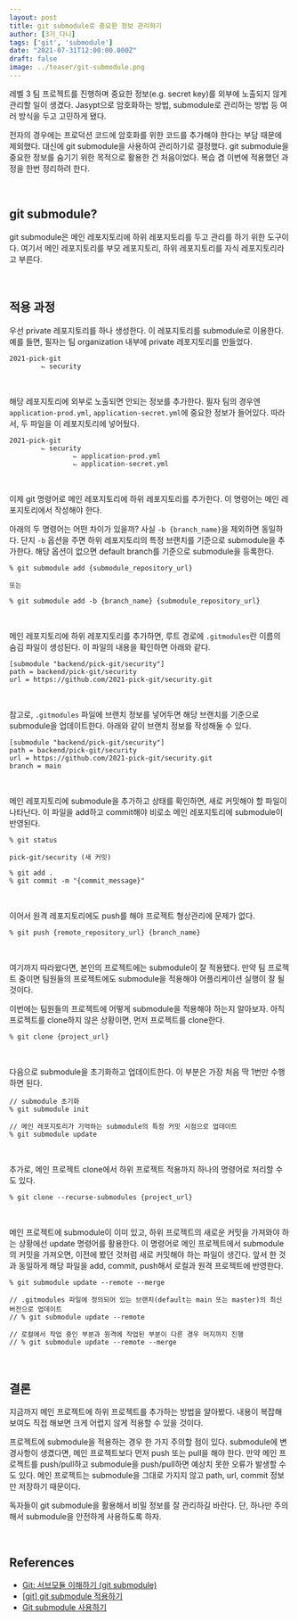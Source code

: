 ```yaml
---
layout: post  
title: git submodule로 중요한 정보 관리하기
author: [3기_다니]
tags: ['git', 'submodule']
date: "2021-07-31T12:00:00.000Z"
draft: false
image: ../teaser/git-submodule.png
---
```


레벨 3 팀 프로젝트를 진행하며 중요한 정보(e.g. secret key)를 외부에 노출되지 않게 관리할 일이 생겼다.
Jasypt으로 암호화하는 방법, submodule로 관리하는 방법 등 여러 방식을 두고 고민하게 됐다.

<!-- end -->

전자의 경우에는 프로덕션 코드에 암호화를 위한 코드를 추가해야 한다는 부담 때문에 제외했다. 대신에 git submodule을 사용하여 관리하기로 결정했다.
git submodule을 중요한 정보를 숨기기 위한 목적으로 활용한 건 처음이었다. 복습 겸 이번에 적용했던 과정을 한번 정리하려 한다.<br/>

<br/>

## git submodule?

git submodule은 메인 레포지토리에 하위 레포지토리를 두고 관리를 하기 위한 도구이다.
여기서 메인 레포지토리를 부모 레포지토리, 하위 레포지토리를 자식 레포지토리라고 부른다.<br/>

<br/>

## 적용 과정

우선 private 레포지토리를 하나 생성한다. 이 레포지토리를 submodule로 이용한다.
예를 들면, 필자는 팀 organization 내부에 private 레포지토리를 만들었다.<br/>

```
2021-pick-git
        ⌙ security
```

<br/>

해당 레포지토리에 외부로 노출되면 안되는 정보를 추가한다.
필자 팀의 경우엔 `application-prod.yml`, `application-secret.yml`에 중요한 정보가 들어있다. 따라서, 두 파일을 이 레포지토리에 넣어뒀다.<br/>

```
2021-pick-git
        ⌙ security
                ⌙ application-prod.yml
                ⌙ application-secret.yml
```

<br/>

이제 git 명령어로 메인 레포지토리에 하위 레포지토리를 추가한다.
이 명령어는 메인 레포지토리에서 작성해야 한다.<br/>

아래의 두 명령어는 어떤 차이가 있을까? 사실 `-b {branch_name}`을 제외하면 동일하다.
단지 `-b` 옵션을 주면 하위 레포지토리의 특정 브랜치를 기준으로 submodule을 추가한다.
해당 옵션이 없으면 default branch를 기준으로 submodule을 등록한다.<br/>

```
% git submodule add {submodule_repository_url}

또는

% git submodule add -b {branch_name} {submodule_repository_url}
```

<br/>

메인 레포지토리에 하위 레포지토리를 추가하면, 루트 경로에 `.gitmodules`란 이름의 숨김 파일이 생성된다.
이 파일의 내용을 확인하면 아래와 같다.<br/>

```
[submodule "backend/pick-git/security"]
path = backend/pick-git/security
url = https://github.com/2021-pick-git/security.git
```

<br/>

참고로, `.gitmodules` 파일에 브랜치 정보를 넣어두면 해당 브랜치를 기준으로 submodule을 업데이트한다.
아래와 같이 브랜치 정보를 작성해둘 수 있다.<br/>

```
[submodule "backend/pick-git/security"]
path = backend/pick-git/security
url = https://github.com/2021-pick-git/security.git
branch = main
```

<br/>

메인 레포지토리에 submodule을 추가하고 상태를 확인하면, 새로 커밋해야 할 파일이 나타난다.
이 파일을 add하고 commit해야 비로소 메인 레포지토리에 submodule이 반영된다.<br/>

```
% git status

pick-git/security (새 커밋)

% git add .
% git commit -m "{commit_message}"
```

<br/>

이어서 원격 레포지토리에도 push를 해야 프로젝트 형상관리에 문제가 없다.<br/>

```
% git push {remote_repository_url} {branch_name}
```

<br/>

여기까지 따라왔다면, 본인의 프로젝트에는 submodule이 잘 적용됐다.
만약 팀 프로젝트 중이면 팀원들의 프로젝트에도 submodule을 적용해야 어플리케이션 실행이 잘 될 것이다.<br/>

이번에는 팀원들의 프로젝트에 어떻게 submodule을 적용해야 하는지 알아보자.
아직 프로젝트를 clone하지 않은 상황이면, 먼저 프로젝트를 clone한다.<br/>

```
% git clone {project_url}
```

<br/>

다음으로 submodule을 초기화하고 업데이트한다. 이 부분은 가장 처음 딱 1번만 수행하면 된다.<br/>

```
// submodule 초기화
% git submodule init

// 메인 레포지토리가 기억하는 submodule의 특정 커밋 시점으로 업데이트
% git submodule update
```

<br/>

추가로, 메인 프로젝트 clone에서 하위 프로젝트 적용까지 하나의 명령어로 처리할 수도 있다.<br/>

```
% git clone --recurse-submodules {project_url}
```

<br/>

메인 프로젝트에 submodule이 이미 있고, 하위 프로젝트의 새로운 커밋을 가져와야 하는 상황에선 update 명령어를 활용한다.
이 명령어로 메인 프로젝트에서 submodule의 커밋을 가져오면, 이전에 봤던 것처럼 새로 커밋해야 하는 파일이 생긴다.
앞서 한 것과 동일하게 해당 파일을 add, commit, push해서 로컬과 원격 프로젝트에 반영한다.<br/>

```
% git submodule update --remote --merge

// .gitmodules 파일에 정의되어 있는 브랜치(default는 main 또는 master)의 최신 버전으로 업데이트
// % git submodule update --remote

// 로컬에서 작업 중인 부분과 원격에 작업된 부분이 다른 경우 머지까지 진행
// % git submodule update --remote --merge
```

<br/>

## 결론

지금까지 메인 프로젝트에 하위 프로젝트를 추가하는 방법을 알아봤다.
내용이 복잡해 보여도 직접 해보면 크게 어렵지 않게 적용할 수 있을 것이다.<br/>

프로젝트에 submodule을 적용하는 경우 한 가지 주의할 점이 있다.
submodule에 변경사항이 생겼다면, 메인 프로젝트보다 먼저 push 또는 pull을 해야 한다.
만약 메인 프로젝트를 push/pull하고 submodule을 push/pull하면 예상치 못한 오류가 발생할 수도 있다.
메인 프로젝트는 submodule을 그대로 가지지 않고 path, url, commit 정보만 저장하기 때문이다.<br/>

독자들이 git submodule을 활용해서 비밀 정보를 잘 관리하길 바란다.
단, 하나만 주의해서 submodule을 안전하게 사용하도록 하자.<br/>

<br/>

## References

- [Git: 서브모듈 이해하기 (git submodule)](https://ohgyun.com/711)
- [[git] git submodule 적용하기](https://jujeol-jujeol.github.io/2021/07/12/git-submodule-%EC%A0%81%EC%9A%A9%ED%95%98%EA%B8%B0/)
- [Git submodule 사용하기](https://pinedance.github.io/blog/2019/05/28/Git-Submodule)
